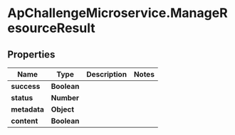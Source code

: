 # ApChallengeMicroservice.ManageResourceResult

## Properties
Name | Type | Description | Notes
------------ | ------------- | ------------- | -------------
**success** | **Boolean** |  | 
**status** | **Number** |  | 
**metadata** | **Object** |  | 
**content** | **Boolean** |  | 


